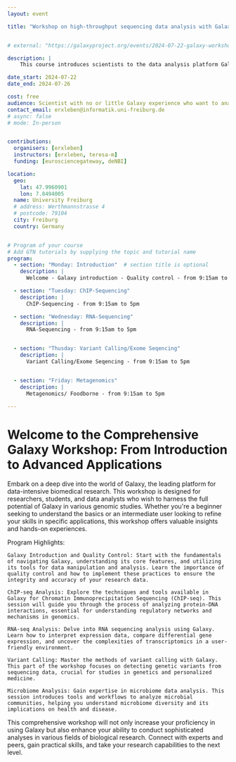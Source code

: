 ```yaml
---
layout: event

title: "Workshop on high-throughput sequencing data analysis with Galaxy"


# external: "https://galaxyproject.org/events/2024-07-22-galaxy-workshop-freiburg/"

description: |
    This course introduces scientists to the data analysis platform Galaxy. The course is a beginner course; there is no requirement of any programming skills.

date_start: 2024-07-22
date_end: 2024-07-26 

cost: free 
audience: Scientist with no or little Galaxy experience who want to analyse sequencing data.
contact_email: erxleben@informatik.uni-freiburg.de
# async: false 
# mode: In-person


contributions:
  organisers: [erxleben]
  instructors: [erxleben, teresa-m]
  funding: [eurosciencegateway, deNBI]

location:
  geo:
    lat: 47.9960901
    lon: 7.8494005
  name: University Freiburg
  # address: Werthmannstrasse 4
  # postcode: 79104
  city: Freiburg
  country: Germany


# Program of your course
# Add GTN tutorials by supplying the topic and tutorial name
program:
  - section: "Monday: Introduction"  # section title is optional
    description: |
      Welcome - Galaxy introduction - Quality control - from 9:15am to 4pm

  - section: "Tuesday: ChIP-Sequencing"
    description: |
      ChIP-Sequencing - from 9:15am to 5pm

  - section: "Wednesday: RNA-Sequencing"
    description: |
      RNA-Sequencing - from 9:15am to 5pm


  - section: "Thusday: Variant Calling/Exome Seqencing"
    description: |
      Variant Calling/Exome Seqencing - from 9:15am to 5pm


  - section: "Friday: Metagenomics"
    description: |
      Metagenomics/ Foodborne - from 9:15am to 5pm

---
```

# Welcome to the Comprehensive Galaxy Workshop: From Introduction to Advanced Applications




Embark on a deep dive into the world of Galaxy, the leading platform for data-intensive biomedical research. This workshop is designed for researchers, students, and data analysts who wish to harness the full potential of Galaxy in various genomic studies. Whether you're a beginner seeking to understand the basics or an intermediate user looking to refine your skills in specific applications, this workshop offers valuable insights and hands-on experiences.

Program Highlights:

    Galaxy Introduction and Quality Control: Start with the fundamentals of navigating Galaxy, understanding its core features, and utilizing its tools for data manipulation and analysis. Learn the importance of quality control and how to implement these practices to ensure the integrity and accuracy of your research data.

    ChIP-seq Analysis: Explore the techniques and tools available in Galaxy for Chromatin Immunoprecipitation Sequencing (ChIP-seq). This session will guide you through the process of analyzing protein-DNA interactions, essential for understanding regulatory networks and mechanisms in genomics.

    RNA-seq Analysis: Delve into RNA sequencing analysis using Galaxy. Learn how to interpret expression data, compare differential gene expression, and uncover the complexities of transcriptomics in a user-friendly environment.

    Variant Calling: Master the methods of variant calling with Galaxy. This part of the workshop focuses on detecting genetic variants from sequencing data, crucial for studies in genetics and personalized medicine.

    Microbiome Analysis: Gain expertise in microbiome data analysis. This session introduces tools and workflows to analyze microbial communities, helping you understand microbiome diversity and its implications on health and disease.

This comprehensive workshop will not only increase your proficiency in using Galaxy but also enhance your ability to conduct sophisticated analyses in various fields of biological research. Connect with experts and peers, gain practical skills, and take your research capabilities to the next level.
